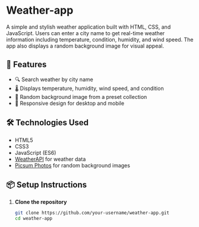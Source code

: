 # Weather-app
A simple and stylish weather application built with HTML, CSS, and JavaScript. Users can enter a city name to get real-time weather information including temperature, condition, humidity, and wind speed. The app also displays a random background image for visual appeal.

## 🚀 Features

- 🔍 Search weather by city name
- 🌡️ Displays temperature, humidity, wind speed, and condition
- 🎨 Random background image from a preset collection
- 📱 Responsive design for desktop and mobile

## 🛠️ Technologies Used

- HTML5
- CSS3
- JavaScript (ES6)
- [WeatherAPI](https://www.weatherapi.com/) for weather data
- [Picsum Photos](https://picsum.photos/) for random background images

## 📦 Setup Instructions

1. **Clone the repository**
   ```bash
   git clone https://github.com/your-username/weather-app.git
   cd weather-app
